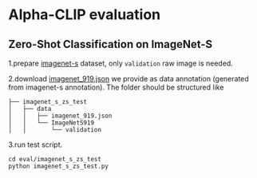 # Alpha-CLIP evaluation
## Zero-Shot Classification on ImageNet-S

1.prepare [imagenet-s](https://github.com/LUSSeg/ImageNet-S) dataset, only `validation` raw image is needed.

2.download [imagenet_919.json](https://download.openxlab.org.cn/models/SunzeY/AlphaCLIP/weight/imagenet_919.json) we provide as data annotation (generated from imagenet-s annotation). The folder should be structured like

```
├── imagenet_s_zs_test
│   ├── data
│   │   ├── imagenet_919.json
│   │   └── ImageNetS919
│   │       └── validation
```

3.run test script.

```
cd eval/imagenet_s_zs_test
python imagenet_s_zs_test.py
```
